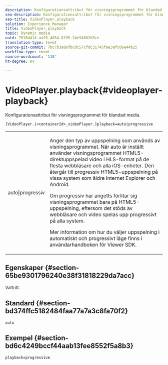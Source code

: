 ```yaml
---
description: Konfigurationsattribut för visningsprogrammet för blandad media.
seo-description: Konfigurationsattribut för visningsprogrammet för blandad media.
seo-title: VideoPlayer.playback
solution: Experience Manager
title: VideoPlayer.playback
topic: Dynamic media
uuid: 7016d414-aa93-4854-8f95-24e94082b5ce
translation-type: tm+mt
source-git-commit: 7bc7b3a86fbcdc57cfdc31745fae3afc06e44b15
workflow-type: tm+mt
source-wordcount: '118'
ht-degree: 0%

---
```



# VideoPlayer.playback{#videoplayer-playback}

Konfigurationsattribut för visningsprogrammet för blandad media.

`[VideoPlayer.|<containerId>_videoPlayer.]playback=auto|progressive`

<table id="table_27B4B2DDD44D4D1CB46DD1906A92B2FD"> 
 <tbody> 
  <tr> 
   <td colname="col1"> <p> <span class="codeph"> auto|progressiv</span> </p> </td> 
   <td colname="col2"> <p> Anger den typ av uppspelning som används av visningsprogrammet. När <span class="codeph"> auto</span> är inställt använder visningsprogrammet HTML5-direktuppspelad video i HLS-format på de flesta webbläsare och alla iOS-enheter. Den återgår till progressiv HTML5-uppspelning på vissa system som äldre Internet Explorer och Android. </p> <p>Om <span class="codeph"> progressiv</span> har angetts förlitar sig visningsprogrammet bara på HTML5-uppspelning, eftersom det stöds av webbläsare och video spelas upp progressivt på alla system. </p> <p>Mer information om hur du väljer uppspelning i automatiskt och progressivt läge finns i användarhandboken för Viewer SDK. </p> </td> 
  </tr> 
 </tbody> 
</table>

## Egenskaper {#section-65be9301796240e38f31818229da7acc}

Valfritt.

## Standard {#section-bd374ffc5182484faa77a7a3c8fa70f2}

`auto`

## Exempel {#section-bd6c4249bccf44aab13fee8552f5a8b3}

`playback=progressive`
